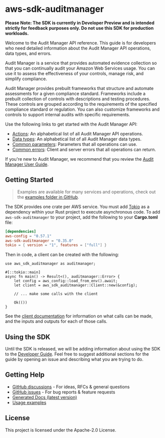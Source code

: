 # aws-sdk-auditmanager

**Please Note: The SDK is currently in Developer Preview and is intended strictly for
feedback purposes only. Do not use this SDK for production workloads.**

Welcome to the Audit Manager API reference. This guide is for developers who need detailed information about the Audit Manager API operations, data types, and errors.

Audit Manager is a service that provides automated evidence collection so that you can continually audit your Amazon Web Services usage. You can use it to assess the effectiveness of your controls, manage risk, and simplify compliance.

Audit Manager provides prebuilt frameworks that structure and automate assessments for a given compliance standard. Frameworks include a prebuilt collection of controls with descriptions and testing procedures. These controls are grouped according to the requirements of the specified compliance standard or regulation. You can also customize frameworks and controls to support internal audits with specific requirements.

Use the following links to get started with the Audit Manager API:
  - [Actions](https://docs.aws.amazon.com/audit-manager/latest/APIReference/API_Operations.html): An alphabetical list of all Audit Manager API operations.
  - [Data types](https://docs.aws.amazon.com/audit-manager/latest/APIReference/API_Types.html): An alphabetical list of all Audit Manager data types.
  - [Common parameters](https://docs.aws.amazon.com/audit-manager/latest/APIReference/CommonParameters.html): Parameters that all operations can use.
  - [Common errors](https://docs.aws.amazon.com/audit-manager/latest/APIReference/CommonErrors.html): Client and server errors that all operations can return.

If you're new to Audit Manager, we recommend that you review the [Audit Manager User Guide](https://docs.aws.amazon.com/audit-manager/latest/userguide/what-is.html).

## Getting Started

> Examples are available for many services and operations, check out the
> [examples folder in GitHub](https://github.com/awslabs/aws-sdk-rust/tree/main/examples).

The SDK provides one crate per AWS service. You must add [Tokio](https://crates.io/crates/tokio)
as a dependency within your Rust project to execute asynchronous code. To add `aws-sdk-auditmanager` to
your project, add the following to your **Cargo.toml** file:

```toml
[dependencies]
aws-config = "0.57.1"
aws-sdk-auditmanager = "0.35.0"
tokio = { version = "1", features = ["full"] }
```

Then in code, a client can be created with the following:

```rust,no_run
use aws_sdk_auditmanager as auditmanager;

#[::tokio::main]
async fn main() -> Result<(), auditmanager::Error> {
    let config = aws_config::load_from_env().await;
    let client = aws_sdk_auditmanager::Client::new(&config);

    // ... make some calls with the client

    Ok(())
}
```

See the [client documentation](https://docs.rs/aws-sdk-auditmanager/latest/aws_sdk_auditmanager/client/struct.Client.html)
for information on what calls can be made, and the inputs and outputs for each of those calls.

## Using the SDK

Until the SDK is released, we will be adding information about using the SDK to the
[Developer Guide](https://docs.aws.amazon.com/sdk-for-rust/latest/dg/welcome.html). Feel free to suggest
additional sections for the guide by opening an issue and describing what you are trying to do.

## Getting Help

* [GitHub discussions](https://github.com/awslabs/aws-sdk-rust/discussions) - For ideas, RFCs & general questions
* [GitHub issues](https://github.com/awslabs/aws-sdk-rust/issues/new/choose) - For bug reports & feature requests
* [Generated Docs (latest version)](https://awslabs.github.io/aws-sdk-rust/)
* [Usage examples](https://github.com/awslabs/aws-sdk-rust/tree/main/examples)

## License

This project is licensed under the Apache-2.0 License.

